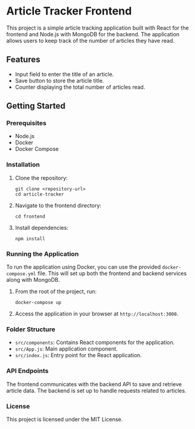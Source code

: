# Article Tracker Frontend

This project is a simple article tracking application built with React for the frontend and Node.js with MongoDB for the backend. The application allows users to keep track of the number of articles they have read.

## Features

- Input field to enter the title of an article.
- Save button to store the article title.
- Counter displaying the total number of articles read.

## Getting Started

### Prerequisites

- Node.js
- Docker
- Docker Compose

### Installation

1. Clone the repository:
   ```
   git clone <repository-url>
   cd article-tracker
   ```

2. Navigate to the frontend directory:
   ```
   cd frontend
   ```

3. Install dependencies:
   ```
   npm install
   ```

### Running the Application

To run the application using Docker, you can use the provided `docker-compose.yml` file. This will set up both the frontend and backend services along with MongoDB.

1. From the root of the project, run:
   ```
   docker-compose up
   ```

2. Access the application in your browser at `http://localhost:3000`.

### Folder Structure

- `src/components`: Contains React components for the application.
- `src/App.js`: Main application component.
- `src/index.js`: Entry point for the React application.

### API Endpoints

The frontend communicates with the backend API to save and retrieve article data. The backend is set up to handle requests related to articles.

### License

This project is licensed under the MIT License.